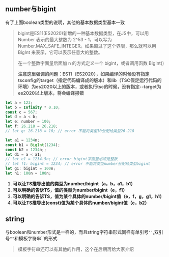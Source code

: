 ## number与bigint

有了上面boolean类型的说明，其他的基本数据类型基本一致

> bigint是ES11(ES2020)新增的一种基本数据类型，在JS中，可以用 Number 表示的最大整数为 2^53 - 1，可以写为 Number.MAX_SAFE_INTEGER。如果超过了这个界限，那么就可以用 BigInt 来表示，它可以表示任意大的整数。
>
> 在一个整数字面量后面加 n 的方式定义一个 bigint，或者调用函数 BigInt()
>
> **注意这里强调的问题：ES11（ES2020），如果编译的时候没有指定tsconfig的target（指定代码编译成的版本）和lib（TSC假定运行代码的环境）为es2020以上的版本，或者执行tsc的时候，没有指定--target为es2020以上版本，将会编译报错**

```javascript
let a = 123;
let b = Infinity * 0.10;
const c = 567;
let d = a < b;
let e: number = 100;
let f: 26.218 = 26.218;
// let g: 26.218 = 10; // error 不能将类型10分配给类型26.218

let a1 = 1234n;
const b1 = BigInt(1234);
const b2 = 1234n;;
let d1 = a < a1;
// let e1 = 1234.5n; // error bigint字面量必须是整数
// let f1: bigint = 1234; // error 不能将类型number分配给类型bigint
let g1: bigint = 100n; 
let h1: 100n = 100n;
```

1. **可以让TS推导出值的类型为number/bigint（a，b，a1，b1）**
2. **可以明确的告诉TS，值的类型为number/bigint（e，f1）**
3. **可以明确的告诉TS，值为某个具体的number/bigint值（e，f，g，g1，h1）**
4. **可以让TS推导出(const)值为某个具体的number/bigint值（c，b2）**

## string

与boolean和number形式是一样的，而且string字符串形式同样有单引号`''`,双引号`""`和模板字符串``的形式

> 模板字符串还可以有其他的作用，这个在后期再给大家介绍

